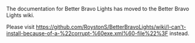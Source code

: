 The documentation for Better Bravo Lights has moved to the Better Bravo Lights wiki.

Please visit
https://github.com/RoystonS/BetterBravoLights/wiki/I-can't-install-because-of-a-%22corrupt-%60exe.xml%60-file%22%3F
instead.
